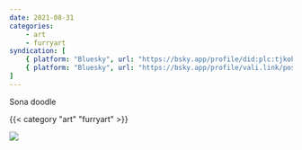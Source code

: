 ```yaml
---
date: 2021-08-31
categories:
    - art
    - furryart
syndication: [
    { platform: "Bluesky", url: "https://bsky.app/profile/did:plc:tjkokzqdnfzzlaxdjjzzzi5b/post/3k5dsuxbpcj2r", hidden: true },
    { platform: "Bluesky", url: "https://bsky.app/profile/vali.link/post/3k5dsuxbpcj2r" }
]
---
```

Sona doodle

{{< category "art" "furryart" >}}

<img class="u-featured" src="/posts/2021-08-31_0000/leggy.jpg" />
